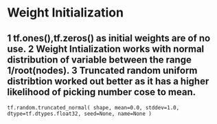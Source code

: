 # Weight Initialization

1 tf.ones(),tf.zeros() as initial weights are of no use.
2 Weight Intialization works with normal distribution of variable between the range 1/root(nodes).
3 Truncated random uniform distribtion worked out better as it has a higher likelihood of picking number cose to mean.
---

`tf.random.truncated_normal(
    shape,
    mean=0.0,
    stddev=1.0,
    dtype=tf.dtypes.float32,
    seed=None,
    name=None
)`
